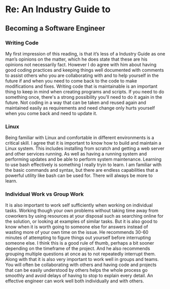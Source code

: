 # Re: An	Industry Guide	 to 
## Becoming a Software Engineer

### Writing Code

My first impression of this reading, is that it’s less of a Industry Guide as one man’s opinions on the matter, which he does state that these are his opinions not necessarily fact. However I do agree with him about having good coding practices and keeping things well documented with comments to assist others who you are collaborating with and to help yourself in the future if and when you need to come back to the code to make modifications and fixes. Writing code that is maintainable is an important thing to keep in mind when creating programs and scripts. If you need to do something once, there's a strong possibility you’ll need to do it again in the future. Not coding in a way that can be taken and reused again and maintained easily as requirements and need change only hurts yourself when you come back and need to update it.

### Linux

Being familiar with Linux and comfortable in different environments is a critical skill. I agree that it is important to know how to build and maintain a Linux system. This includes installing from scratch and getting a web server and other services running. As well as having a running system and performing updates and be able to perform system maintenance. Learning to use bash effectively is something I really tryin to learn. I am familiar with the basic commands and syntax, but there are endless capabilities that a powerful utility like bash can be used for. There will always be more to learn.

### Individual Work vs Group Work

It is also important to work self sufficiently when working on individual tasks. Working though your own problems without taking time away from coworkers by using resources at your disposal such as searching online for the solution, or looking at examples of similar tasks. But it is also good to know when it is worth going to someone else for answers instead of wasting more of your own time on the issue. He recommends 30-60 minutes of attempting to figure things out yourself before interrupting someone else. I think this is a good rule of thumb, perhaps a bit sooner depending on the timeframe of the project. And he also recommends grouping multiple questions at once as to not repeatedly interrupt them. Along with that it is also very important to work well in groups and teams. You will often be collaborating with others and having code and projects that can be easily understood by others helps the whole process go smoothly and avoid delays of having to stop to explain every detail. An effective engineer can work well both individually and with others.
